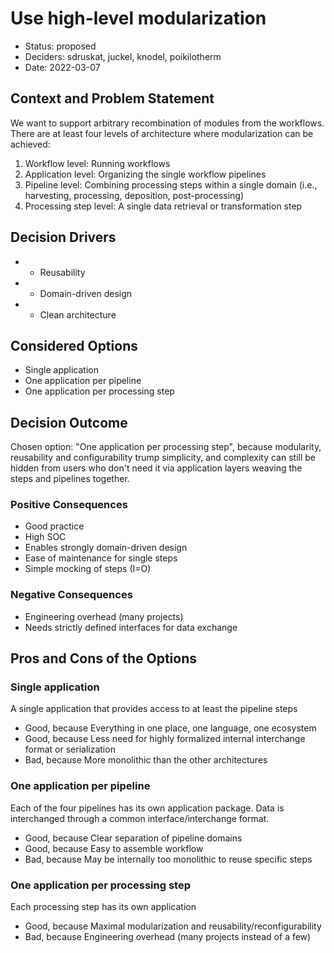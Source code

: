 # Use high-level modularization

* Status: proposed
* Deciders: sdruskat, juckel, knodel, poikilotherm
* Date: 2022-03-07

## Context and Problem Statement

We want to support arbitrary recombination of modules from the workflows.
There are at least four levels of architecture where modularization can be achieved:
1. Workflow level: Running workflows
1. Application level: Organizing the single workflow pipelines
2. Pipeline level: Combining processing steps within a single domain (i.e., harvesting, processing, deposition, post-processing)
3. Processing step level: A single data retrieval or transformation step

## Decision Drivers

* - Reusability
* - Domain-driven design
* - Clean architecture

## Considered Options

* Single application
* One application per pipeline
* One application per processing step

## Decision Outcome

Chosen option: "One application per processing step", because modularity, reusability and configurability trump simplicity, and complexity can still be hidden from users who don't need it via application layers weaving the steps and pipelines together.

### Positive Consequences

* Good practice
* High SOC
* Enables strongly domain-driven design
* Ease of maintenance for single steps
* Simple mocking of steps (I=O)

### Negative Consequences

* Engineering overhead (many projects)
* Needs strictly defined interfaces for data exchange

## Pros and Cons of the Options

### Single application

A single application that provides access to at least the pipeline steps

* Good, because Everything in one place, one language, one ecosystem
* Good, because Less need for highly formalized internal interchange format or serialization
* Bad, because More monolithic than the other architectures

### One application per pipeline

Each of the four pipelines has its own application package. Data is interchanged through a common interface/interchange format.

* Good, because Clear separation of pipeline domains
* Good, because Easy to assemble workflow
* Bad, because May be internally too monolithic to reuse specific steps

### One application per processing step

Each processing step has its own application

* Good, because Maximal modularization and reusability/reconfigurability
* Bad, because Engineering overhead (many projects instead of a few)

